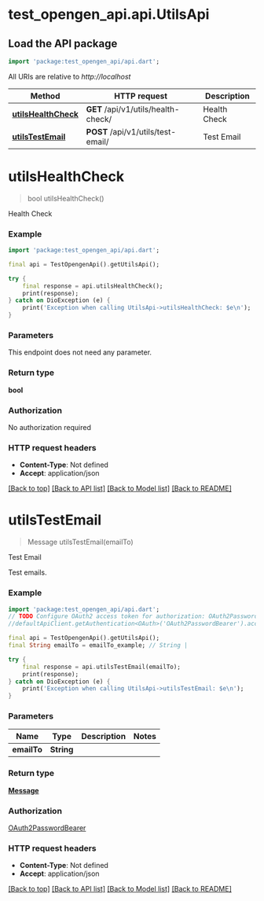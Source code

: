 # test_opengen_api.api.UtilsApi

## Load the API package
```dart
import 'package:test_opengen_api/api.dart';
```

All URIs are relative to *http://localhost*

Method | HTTP request | Description
------------- | ------------- | -------------
[**utilsHealthCheck**](UtilsApi.md#utilshealthcheck) | **GET** /api/v1/utils/health-check/ | Health Check
[**utilsTestEmail**](UtilsApi.md#utilstestemail) | **POST** /api/v1/utils/test-email/ | Test Email


# **utilsHealthCheck**
> bool utilsHealthCheck()

Health Check

### Example
```dart
import 'package:test_opengen_api/api.dart';

final api = TestOpengenApi().getUtilsApi();

try {
    final response = api.utilsHealthCheck();
    print(response);
} catch on DioException (e) {
    print('Exception when calling UtilsApi->utilsHealthCheck: $e\n');
}
```

### Parameters
This endpoint does not need any parameter.

### Return type

**bool**

### Authorization

No authorization required

### HTTP request headers

 - **Content-Type**: Not defined
 - **Accept**: application/json

[[Back to top]](#) [[Back to API list]](../README.md#documentation-for-api-endpoints) [[Back to Model list]](../README.md#documentation-for-models) [[Back to README]](../README.md)

# **utilsTestEmail**
> Message utilsTestEmail(emailTo)

Test Email

Test emails.

### Example
```dart
import 'package:test_opengen_api/api.dart';
// TODO Configure OAuth2 access token for authorization: OAuth2PasswordBearer
//defaultApiClient.getAuthentication<OAuth>('OAuth2PasswordBearer').accessToken = 'YOUR_ACCESS_TOKEN';

final api = TestOpengenApi().getUtilsApi();
final String emailTo = emailTo_example; // String | 

try {
    final response = api.utilsTestEmail(emailTo);
    print(response);
} catch on DioException (e) {
    print('Exception when calling UtilsApi->utilsTestEmail: $e\n');
}
```

### Parameters

Name | Type | Description  | Notes
------------- | ------------- | ------------- | -------------
 **emailTo** | **String**|  | 

### Return type

[**Message**](Message.md)

### Authorization

[OAuth2PasswordBearer](../README.md#OAuth2PasswordBearer)

### HTTP request headers

 - **Content-Type**: Not defined
 - **Accept**: application/json

[[Back to top]](#) [[Back to API list]](../README.md#documentation-for-api-endpoints) [[Back to Model list]](../README.md#documentation-for-models) [[Back to README]](../README.md)

